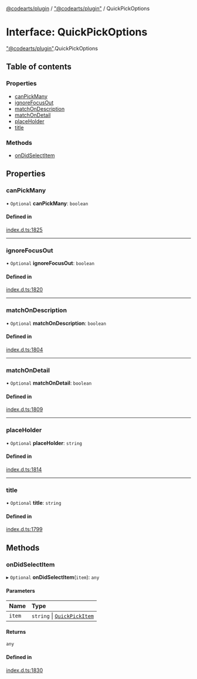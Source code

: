 [@codearts/plugin](../README.md) / ["@codearts/plugin"](../modules/_codearts_plugin_.md) / QuickPickOptions

# Interface: QuickPickOptions

["@codearts/plugin"](../modules/_codearts_plugin_.md).QuickPickOptions

## Table of contents

### Properties

- [canPickMany](codearts_plugin_.QuickPickOptions.md#canpickmany)
- [ignoreFocusOut](codearts_plugin_.QuickPickOptions.md#ignorefocusout)
- [matchOnDescription](codearts_plugin_.QuickPickOptions.md#matchondescription)
- [matchOnDetail](codearts_plugin_.QuickPickOptions.md#matchondetail)
- [placeHolder](codearts_plugin_.QuickPickOptions.md#placeholder)
- [title](codearts_plugin_.QuickPickOptions.md#title)

### Methods

- [onDidSelectItem](codearts_plugin_.QuickPickOptions.md#ondidselectitem)

## Properties

### canPickMany

• `Optional` **canPickMany**: `boolean`

#### Defined in

[index.d.ts:1825](https://github.com/huaweicloud/cloudide-plugin-api/blob/03c74e5/index.d.ts#L1825)

___

### ignoreFocusOut

• `Optional` **ignoreFocusOut**: `boolean`

#### Defined in

[index.d.ts:1820](https://github.com/huaweicloud/cloudide-plugin-api/blob/03c74e5/index.d.ts#L1820)

___

### matchOnDescription

• `Optional` **matchOnDescription**: `boolean`

#### Defined in

[index.d.ts:1804](https://github.com/huaweicloud/cloudide-plugin-api/blob/03c74e5/index.d.ts#L1804)

___

### matchOnDetail

• `Optional` **matchOnDetail**: `boolean`

#### Defined in

[index.d.ts:1809](https://github.com/huaweicloud/cloudide-plugin-api/blob/03c74e5/index.d.ts#L1809)

___

### placeHolder

• `Optional` **placeHolder**: `string`

#### Defined in

[index.d.ts:1814](https://github.com/huaweicloud/cloudide-plugin-api/blob/03c74e5/index.d.ts#L1814)

___

### title

• `Optional` **title**: `string`

#### Defined in

[index.d.ts:1799](https://github.com/huaweicloud/cloudide-plugin-api/blob/03c74e5/index.d.ts#L1799)

## Methods

### onDidSelectItem

▸ `Optional` **onDidSelectItem**(`item`): `any`

#### Parameters

| Name | Type |
| :------ | :------ |
| `item` | `string` \| [`QuickPickItem`](codearts_plugin_.QuickPickItem.md) |

#### Returns

`any`

#### Defined in

[index.d.ts:1830](https://github.com/huaweicloud/cloudide-plugin-api/blob/03c74e5/index.d.ts#L1830)
